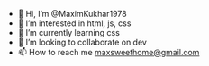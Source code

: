 - 👋 Hi, I’m @MaximKukhar1978
- 👀 I’m interested in html,  js, css
- 🌱 I’m currently learning css
- 💞️ I’m looking to collaborate on dev 
- 📫 How to reach me maxsweethome@gmail.com

<!---
MaximKukhar1978/MaximKukhar1978 is a ✨ special ✨ repository because its `README.md` (this file) appears on your GitHub profile.
You can click the Preview link to take a look at your changes.
--->
